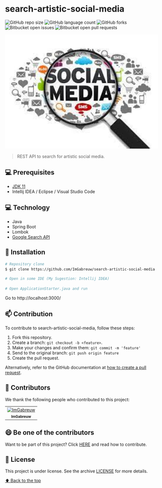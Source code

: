 # search-artistic-social-media

![GitHub repo size](https://img.shields.io/github/repo-size/ImGabreuw/search-artistic-social-media?style=for-the-badge)
![GitHub language count](https://img.shields.io/github/languages/count/ImGabreuw/search-artistic-social-media?style=for-the-badge)
![GitHub forks](https://img.shields.io/github/forks/ImGabreuw/search-artistic-social-media?style=for-the-badge)
![Bitbucket open issues](https://img.shields.io/bitbucket/issues/ImGabreuw/search-artistic-social-media?style=for-the-badge)
![Bitbucket open pull requests](https://img.shields.io/bitbucket/pr-raw/ImGabreuw/search-artistic-social-media?style=for-the-badge)

![application image](https://github.com/ImGabreuw/search-artistic-social-media/blob/master/.github/application_image.jpg)

> REST API to search for artistic social media.

## 💻 Prerequisites

* [JDK 11](https://www.oracle.com/br/java/technologies/javase-jdk11-downloads.html)
* Intellij IDEA / Eclipse / Visual Studio Code

## 💻 Technology

* Java
* Spring Boot
* Lombok
* [Google Search API](https://github.com/googleapis/google-api-java-client-services/tree/master/clients/google-api-services-customsearch/v1)

## 🚀 Installation

```bash
# Repository clone
$ git clone https://github.com/ImGabreuw/search-artistic-social-media
```

```bash
# Open in some IDE (My Sugestion: Intellij IDEA)

# Open ApplicationStarter.java and run
```

Go to http://localhost:3000/


## 📫 Contribution

To contribute to search-artistic-social-media, follow these steps:

1. Fork this repository.
2. Create a branch: `git checkout -b <feature>`.
3. Make your changes and confirm them: `git commit -m 'feature'`
4. Send to the original branch: `git push origin feature`
5. Create the pull request.

Alternatively, refer to the GitHub documentation at [how to create a pull request](https://help.github.com/en/github/collaborating-with-issues-and-pull-requests/creating-a-pull-request).

## 🤝 Contributors

We thank the following people who contributed to this project:

<table>
  <tr>
    <td align="center">
      <a href="https://github.com/ImGabreuw">
        <img src="https://avatars.githubusercontent.com/u/60116449?v=4" width="100px;" alt="ImGabreuw"/><br>
        <sub>
          <b>ImGabreuw</b>
        </sub>
      </a>
    </td>
  </tr>
</table>


## 😄 Be one of the contributors<br>

Want to be part of this project? Click [HERE](CONTRIBUTING.md) and read how to contribute.

## 📝 License

This project is under license. See the archive [LICENSE](LICENSE.md) for more details.

[⬆ Back to the top](#search-artistic-social-media)<br>
